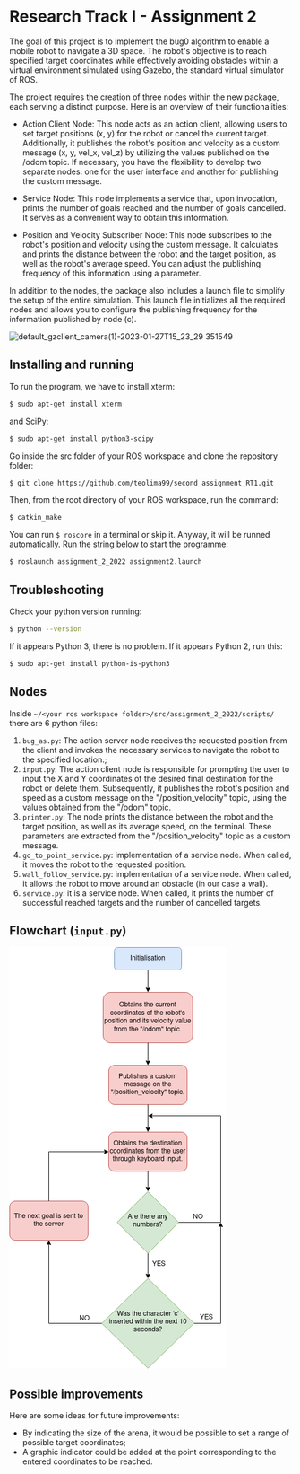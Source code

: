 Research Track I - Assignment 2
================================

The goal of this project is to implement the bug0 algorithm to enable a mobile robot to navigate a 3D space. The robot's objective is to reach specified target coordinates while effectively avoiding obstacles within a virtual environment simulated using Gazebo, the standard virtual simulator of ROS.

The project requires the creation of three nodes within the new package, each serving a distinct purpose. Here is an overview of their functionalities:

* Action Client Node:
  This node acts as an action client, allowing users to set target positions (x, y) for the robot or cancel the current target. Additionally, it publishes the robot's position and velocity as a       custom message (x, y, vel_x, vel_z) by utilizing the values published on the /odom topic. If necessary, you have the flexibility to develop two separate nodes: one for the user interface and       another for publishing the custom message.
  
* Service Node:
  This node implements a service that, upon invocation, prints the number of goals reached and the number of goals cancelled. It serves as a convenient way to obtain this information.
  
* Position and Velocity Subscriber Node:
  This node subscribes to the robot's position and velocity using the custom message. It calculates and prints the distance between the robot and the target position, as well as the robot's average   speed. You can adjust the publishing frequency of this information using a parameter.
  
In addition to the nodes, the package also includes a launch file to simplify the setup of the entire simulation. This launch file initializes all the required nodes and allows you to configure the publishing frequency for the information published by node (c).



![default_gzclient_camera(1)-2023-01-27T15_23_29 351549](https://user-images.githubusercontent.com/117213899/215110545-c90c0ec1-ce38-4ce9-86e4-545e46050bc1.jpg)

Installing and running
----------------------
To run the program, we have to install xterm:
```bash
$ sudo apt-get install xterm
```
and SciPy:
```bash
$ sudo apt-get install python3-scipy
```
Go inside the src folder of your ROS workspace and clone the repository folder:
```bash
$ git clone https://github.com/teolima99/second_assignment_RT1.git
```
Then, from the root directory of your ROS workspace, run the command:
```bash
$ catkin_make
```
You can run `$ roscore`  in a terminal or skip it. Anyway, it will be runned automatically. Run the string below to start the programme:
```bash
$ roslaunch assignment_2_2022 assignment2.launch
```

Troubleshooting
----------------------
Check your python version running:
```bash
$ python --version
```
If it appears Python 3, there is no problem. If it appears Python 2, run this:
```bash
$ sudo apt-get install python-is-python3
```

Nodes
----------------------
Inside `~/<your ros workspace folder>/src/assignment_2_2022/scripts/` there are 6 python files:

1. `bug_as.py`: The action server node receives the requested position from the client and invokes the necessary services to navigate the robot to the specified location.;
2. `input.py`: The action client node is responsible for prompting the user to input the X and Y coordinates of the desired final destination for the robot or delete them. Subsequently, it publishes the robot's position and speed as a custom message on the "/position_velocity" topic, using the values obtained from the "/odom" topic.
3. `printer.py`: The node prints the distance between the robot and the target position, as well as its average speed, on the terminal. These parameters are extracted from the "/position_velocity" topic as a custom message.
4. `go_to_point_service.py`: implementation of a service node. When called, it moves the robot to the requested position.
5. `wall_follow_service.py`: implementation of a service node. When called, it allows the robot to move around an obstacle (in our case a wall).
6. `service.py`: it is a service node. When called, it prints the number of successful reached targets and the number of cancelled targets.

Flowchart (`input.py`)
----------------------
![flowchart](https://github.com/teolima99/second_assignment_RT1/blob/471fce5c1253d4e519c3ff461f54285d43b85331/assignment_2_2022/flowchart.png)


Possible improvements
----------------------
Here are some ideas for future improvements:
- By indicating the size of the arena, it would be possible to set a range of possible target coordinates;
- A graphic indicator could be added at the point corresponding to the entered coordinates to be reached.
